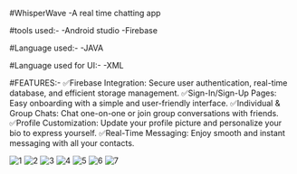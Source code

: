 #WhisperWave
-A real time chatting app 

#tools used:-
-Android studio
-Firebase

#Language used:-
-JAVA

#Language used for UI:-
-XML


#FEATURES:-
✅Firebase Integration: Secure user authentication, real-time database, and efficient storage management.
✅Sign-In/Sign-Up Pages: Easy onboarding with a simple and user-friendly interface.
✅Individual & Group Chats: Chat one-on-one or join group conversations with friends.
✅Profile Customization: Update your profile picture and personalize your bio to express yourself.
✅Real-Time Messaging: Enjoy smooth and instant messaging with all your contacts.

![1](https://github.com/user-attachments/assets/66fd3f8d-d8a1-4f72-ac8c-665ca7326494)
![2](https://github.com/user-attachments/assets/61f595dd-e1cd-424d-9fd3-acb2de503268)
![3](https://github.com/user-attachments/assets/7ececcf6-21c5-4700-8d98-386c0ad44f95)
![4](https://github.com/user-attachments/assets/237c7f19-1b79-4834-a547-af526f289de4)
![5](https://github.com/user-attachments/assets/5d698121-9e29-4555-8c9d-fa5eac181f28)
![6](https://github.com/user-attachments/assets/f0cda213-7cb6-403d-847e-e7285d0dbe15)
![7](https://github.com/user-attachments/assets/17725b66-f564-4af4-a022-40c8cf9cbbb5)



